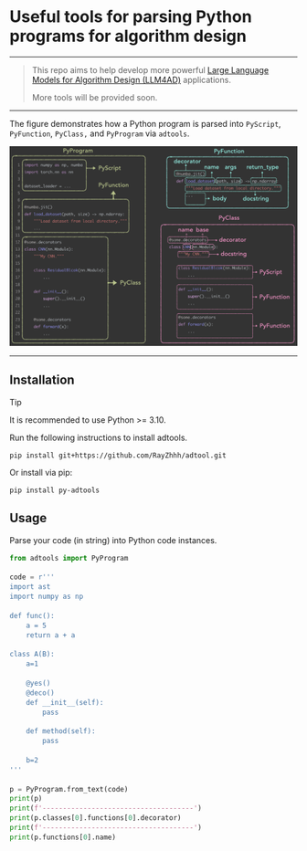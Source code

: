 # Useful tools for parsing Python programs for algorithm design

------

> This repo aims to help develop more powerful [Large Language Models for Algorithm Design (LLM4AD)](https://github.com/Optima-CityU/llm4ad) applications. 
>
> More tools will be provided soon.

------

The figure demonstrates how a Python program is parsed into `PyScript`, `PyFunction`, `PyClass,` and `PyProgram` via `adtools`.

![pycode](./assets/pycode.png)

------

## Installation

> [!TIP]
>
> It is recommended to use Python >= 3.10.

Run the following instructions to install adtools.

```shell
pip install git+https://github.com/RayZhhh/adtool.git
```

Or install via pip:

```shell
pip install py-adtools
```

## Usage

Parse your code (in string) into Python code instances.

```python
from adtools import PyProgram

code = r'''
import ast
import numpy as np

def func():
    a = 5
    return a + a

class A(B):
    a=1
    
    @yes()
    @deco()
    def __init__(self):
        pass

    def method(self):
        pass
    
    b=2
'''

p = PyProgram.from_text(code)
print(p)
print(f'-------------------------------------')
print(p.classes[0].functions[0].decorator)
print(f'-------------------------------------')
print(p.functions[0].name)
```

